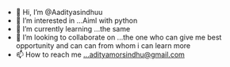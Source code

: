 - 👋 Hi, I’m @Aadityasindhuu
- 👀 I’m interested in ...Aiml with python
- 🌱 I’m currently learning ...the same 
- 💞️ I’m looking to collaborate on ...the one who can give me best opportunity and can can from whom i can learn more
- 📫 How to reach me ...adityamorsindhu@gmail.com

<!---
Aadityasindhuu/Aadityasindhuu is a ✨ special ✨ repository because its `README.md` (this file) appears on your GitHub profile.
You can click the Preview link to take a look at your changes.
--->
